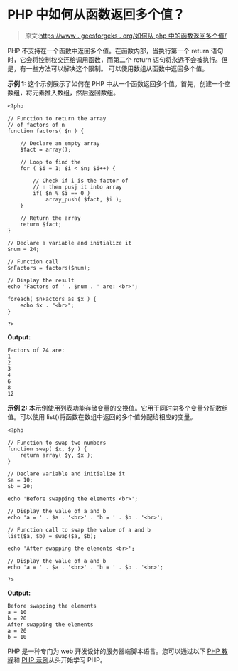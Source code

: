 # PHP 中如何从函数返回多个值？

> 原文:[https://www . geesforgeks . org/如何从 php 中的函数返回多个值/](https://www.geeksforgeeks.org/how-to-return-multiple-values-from-function-in-php/)

PHP 不支持在一个函数中返回多个值。在函数内部，当执行第一个 return 语句时，它会将控制权交还给调用函数，而第二个 return 语句将永远不会被执行。但是，有一些方法可以解决这个限制。
可以使用数组从函数中返回多个值。

**示例 1:** 这个示例展示了如何在 PHP 中从一个函数返回多个值。首先，创建一个空数组，将元素推入数组，然后返回数组。

```
<?php

// Function to return the array
// of factors of n
function factors( $n ) { 

    // Declare an empty array
    $fact = array();

    // Loop to find the 
    for ( $i = 1; $i < $n; $i++) { 

        // Check if i is the factor of
        // n then pusj it into array
        if( $n % $i == 0 )
            array_push( $fact, $i );
    }

    // Return the array
    return $fact;
} 

// Declare a variable and initialize it
$num = 24;

// Function call
$nFactors = factors($num);

// Display the result
echo 'Factors of ' . $num . ' are: <br>';

foreach( $nFactors as $x ) {
    echo $x . "<br>";
}

?>
```

**Output:**

```
Factors of 24 are: 
1
2
3
4
6
8
12

```

**示例 2:** 本示例使用[列表](https://www.geeksforgeeks.org/php-list-function/)功能存储变量的交换值。它用于同时向多个变量分配数组值。可以使用 list()将函数在数组中返回的多个值分配给相应的变量。

```
<?php

// Function to swap two numbers
function swap( $x, $y ) { 
    return array( $y, $x );
} 

// Declare variable and initialize it
$a = 10;
$b = 20;

echo 'Before swapping the elements <br>';

// Display the value of a and b
echo 'a = ' . $a . '<br>' . 'b = ' . $b . '<br>';

// Function call to swap the value of a and b
list($a, $b) = swap($a, $b);

echo 'After swapping the elements <br>';

// Display the value of a and b
echo 'a = ' . $a . '<br>' . 'b = ' . $b . '<br>';

?>
```

**Output:**

```
Before swapping the elements 
a = 10
b = 20
After swapping the elements 
a = 20
b = 10

```

PHP 是一种专门为 web 开发设计的服务器端脚本语言。您可以通过以下 [PHP 教程](https://www.geeksforgeeks.org/php-tutorials/)和 [PHP 示例](https://www.geeksforgeeks.org/php-examples/)从头开始学习 PHP。